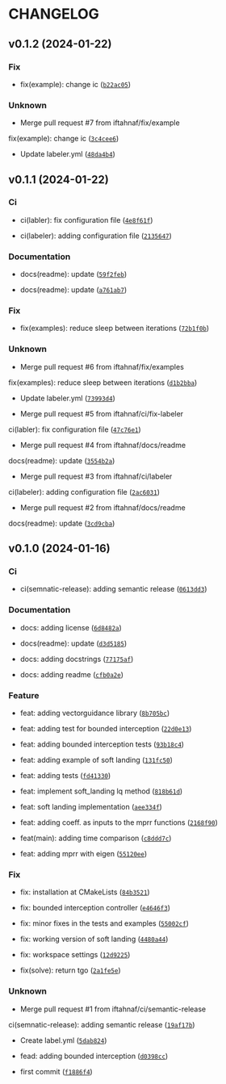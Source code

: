 # CHANGELOG



## v0.1.2 (2024-01-22)

### Fix

* fix(example): change ic ([`b22ac05`](https://github.com/iftahnaf/vectorguidance/commit/b22ac059362f99a0db7794a5eab3d910d4d2bc6d))

### Unknown

* Merge pull request #7 from iftahnaf/fix/example

fix(example): change ic ([`3c4cee6`](https://github.com/iftahnaf/vectorguidance/commit/3c4cee64ce4ba091316b01d0f133af941968ee10))

* Update labeler.yml ([`48da4b4`](https://github.com/iftahnaf/vectorguidance/commit/48da4b4a9ce4002191e612b76e3a74452f12040b))


## v0.1.1 (2024-01-22)

### Ci

* ci(labler): fix configuration file ([`4e8f61f`](https://github.com/iftahnaf/vectorguidance/commit/4e8f61f80b6ef0ef3e73576259f2da72dbe18eab))

* ci(labeler): adding configuration file ([`2135647`](https://github.com/iftahnaf/vectorguidance/commit/2135647c0a2b9b59650398f4f9a5336661b6f658))

### Documentation

* docs(readme): update ([`59f2feb`](https://github.com/iftahnaf/vectorguidance/commit/59f2feb55a60f1c8b1417f3a879b604e998f4242))

* docs(readme): update ([`a761ab7`](https://github.com/iftahnaf/vectorguidance/commit/a761ab77bdd563141c65caa75b8af62c18efdc02))

### Fix

* fix(examples): reduce sleep between iterations ([`72b1f0b`](https://github.com/iftahnaf/vectorguidance/commit/72b1f0b50593c8c6ad41908ec4915038bbdb1fa6))

### Unknown

* Merge pull request #6 from iftahnaf/fix/examples

fix(examples): reduce sleep between iterations ([`d1b2bba`](https://github.com/iftahnaf/vectorguidance/commit/d1b2bba95745de7a6b1aa8cbac8365d1e003be1f))

* Update labeler.yml ([`73993d4`](https://github.com/iftahnaf/vectorguidance/commit/73993d461ed5f7dc2098bb6241a19647f97fe999))

* Merge pull request #5 from iftahnaf/ci/fix-labeler

ci(labler): fix configuration file ([`47c76e1`](https://github.com/iftahnaf/vectorguidance/commit/47c76e1132f6e3744ef9577f237cc2b8b8dbf297))

* Merge pull request #4 from iftahnaf/docs/readme

docs(readme): update ([`3554b2a`](https://github.com/iftahnaf/vectorguidance/commit/3554b2a3022d84c3a7727cca7d0b163effa2f34d))

* Merge pull request #3 from iftahnaf/ci/labeler

ci(labeler): adding configuration file ([`2ac6031`](https://github.com/iftahnaf/vectorguidance/commit/2ac60312bdc08de085e3348ffe3664effd61d1fb))

* Merge pull request #2 from iftahnaf/docs/readme

docs(readme): update ([`3cd9cba`](https://github.com/iftahnaf/vectorguidance/commit/3cd9cba73e52b7c0268db0f1670fd88529d06e2f))


## v0.1.0 (2024-01-16)

### Ci

* ci(semnatic-release): adding semantic release ([`0613dd3`](https://github.com/iftahnaf/vectorguidance/commit/0613dd3f162f71d8ce55505469f87c7fdba476a2))

### Documentation

* docs: adding license ([`6d8482a`](https://github.com/iftahnaf/vectorguidance/commit/6d8482a6f54d2e22f639299cff3474f7b620ccc2))

* docs(readme): update ([`d3d5185`](https://github.com/iftahnaf/vectorguidance/commit/d3d518517daa11eb188846b2cd4024877df4d464))

* docs: adding docstrings ([`77175af`](https://github.com/iftahnaf/vectorguidance/commit/77175af0c0e4ca9265319a5ded0044ddb5369ce7))

* docs: adding readme ([`cfb0a2e`](https://github.com/iftahnaf/vectorguidance/commit/cfb0a2ecf0f4bf5e561db52b327fb529ee90a428))

### Feature

* feat: adding vectorguidance library ([`8b705bc`](https://github.com/iftahnaf/vectorguidance/commit/8b705bcf59c0103dde4b863d5e7d210a5a3e6e72))

* feat: adding test for bounded interception ([`22d0e13`](https://github.com/iftahnaf/vectorguidance/commit/22d0e1324cc81e7ff04ca3d49f3c2afa8241afac))

* feat: adding bounded interception tests ([`93b18c4`](https://github.com/iftahnaf/vectorguidance/commit/93b18c45c916062ac1bbf86e964bb2f44f8f9b34))

* feat: adding example of soft landing ([`131fc50`](https://github.com/iftahnaf/vectorguidance/commit/131fc509e1b5e6ec216460a6d0034b595f1aaa0b))

* feat: adding tests ([`fd41330`](https://github.com/iftahnaf/vectorguidance/commit/fd41330e932203e5ce481c29d0d5926ad90cd734))

* feat: implement soft_landing lq method ([`818b61d`](https://github.com/iftahnaf/vectorguidance/commit/818b61d9f9485e1bc15ab3fada71f0a33ba90796))

* feat: soft landing implementation ([`aee334f`](https://github.com/iftahnaf/vectorguidance/commit/aee334f9e1ca941086f072399fb4b3e623319abb))

* feat: adding coeff. as inputs to the mprr functions ([`2168f90`](https://github.com/iftahnaf/vectorguidance/commit/2168f907685bff9242eee65b823ac0797116055d))

* feat(main): adding time comparison ([`c8ddd7c`](https://github.com/iftahnaf/vectorguidance/commit/c8ddd7cf15868718eebaf13e4a226a2376ac0855))

* feat: adding mprr with eigen ([`55120ee`](https://github.com/iftahnaf/vectorguidance/commit/55120ee699a0cc79790b3731e322d216ced3e8bd))

### Fix

* fix: installation at CMakeLists ([`84b3521`](https://github.com/iftahnaf/vectorguidance/commit/84b35213733a2af683ca7ae351fba495a89a5549))

* fix: bounded interception controller ([`e4646f3`](https://github.com/iftahnaf/vectorguidance/commit/e4646f38776151c397d08a1329ab0ac397777577))

* fix: minor fixes in the tests and examples ([`55002cf`](https://github.com/iftahnaf/vectorguidance/commit/55002cfa7f9e7846b6c6b75fce3c1bfb36f6d600))

* fix: working version of soft landing ([`4480a44`](https://github.com/iftahnaf/vectorguidance/commit/4480a44201ba9d20a7c316be9fcae30838432827))

* fix: workspace settings ([`12d9225`](https://github.com/iftahnaf/vectorguidance/commit/12d9225f7bdc635c3402251c7830ce5686e6cf87))

* fix(solve): return tgo ([`2a1fe5e`](https://github.com/iftahnaf/vectorguidance/commit/2a1fe5eae70e0d54b9a5eef2cf8ebb55dde09a57))

### Unknown

* Merge pull request #1 from iftahnaf/ci/semantic-release

ci(semnatic-release): adding semantic release ([`19af17b`](https://github.com/iftahnaf/vectorguidance/commit/19af17be8a1620aebf2235d159cdee937265d541))

* Create label.yml ([`5dab824`](https://github.com/iftahnaf/vectorguidance/commit/5dab824fc659873bd32f4c068d8e90825551d25d))

* fead: adding bounded interception ([`d0398cc`](https://github.com/iftahnaf/vectorguidance/commit/d0398ccac6a2672d99d3d471d469062f615c0bbe))

* first commit ([`f1886f4`](https://github.com/iftahnaf/vectorguidance/commit/f1886f40292bf1268a6720098cf98a78608d71e3))

